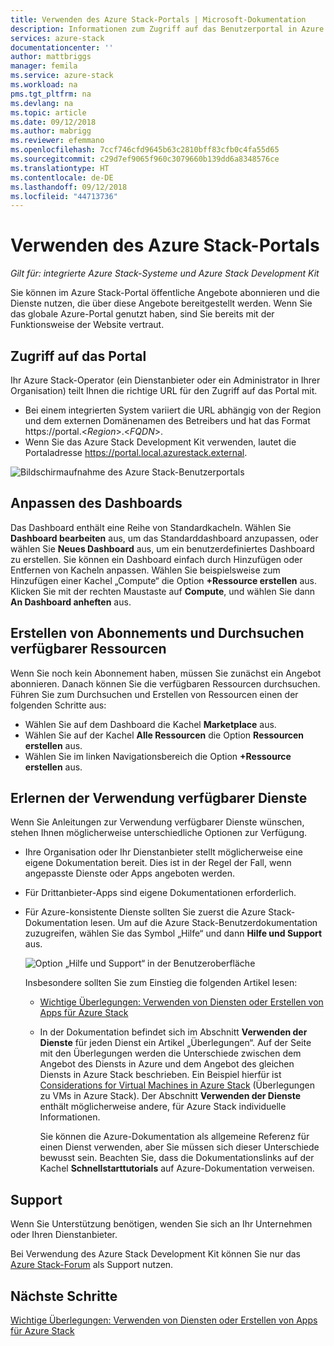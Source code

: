 ```yaml
---
title: Verwenden des Azure Stack-Portals | Microsoft-Dokumentation
description: Informationen zum Zugriff auf das Benutzerportal in Azure Stack und zu dessen Verwendung.
services: azure-stack
documentationcenter: ''
author: mattbriggs
manager: femila
ms.service: azure-stack
ms.workload: na
pms.tgt_pltfrm: na
ms.devlang: na
ms.topic: article
ms.date: 09/12/2018
ms.author: mabrigg
ms.reviewer: efemmano
ms.openlocfilehash: 7ccf746cfd9645b63c2810bff83cfb0c4fa55d65
ms.sourcegitcommit: c29d7ef9065f960c3079660b139dd6a8348576ce
ms.translationtype: HT
ms.contentlocale: de-DE
ms.lasthandoff: 09/12/2018
ms.locfileid: "44713736"
---
```

# <a name="use-the-azure-stack-portal"></a>Verwenden des Azure Stack-Portals

*Gilt für: integrierte Azure Stack-Systeme und Azure Stack Development Kit*

Sie können im Azure Stack-Portal öffentliche Angebote abonnieren und die Dienste nutzen, die über diese Angebote bereitgestellt werden. Wenn Sie das globale Azure-Portal genutzt haben, sind Sie bereits mit der Funktionsweise der Website vertraut.

## <a name="access-the-portal"></a>Zugriff auf das Portal

Ihr Azure Stack-Operator (ein Dienstanbieter oder ein Administrator in Ihrer Organisation) teilt Ihnen die richtige URL für den Zugriff auf das Portal mit.

- Bei einem integrierten System variiert die URL abhängig von der Region und dem externen Domänenamen des Betreibers und hat das Format https://portal.&lt;*Region*&gt;.&lt;*FQDN*&gt;.
- Wenn Sie das Azure Stack Development Kit verwenden, lautet die Portaladresse https://portal.local.azurestack.external.

![Bildschirmaufnahme des Azure Stack-Benutzerportals](media/azure-stack-use-portal/UserPortal.png)

## <a name="customize-the-dashboard"></a>Anpassen des Dashboards

Das Dashboard enthält eine Reihe von Standardkacheln. Wählen Sie **Dashboard bearbeiten** aus, um das Standarddashboard anzupassen, oder wählen Sie **Neues Dashboard** aus, um ein benutzerdefiniertes Dashboard zu erstellen. Sie können ein Dashboard einfach durch Hinzufügen oder Entfernen von Kacheln anpassen. Wählen Sie beispielsweise zum Hinzufügen einer Kachel „Compute“ die Option **+Ressource erstellen** aus. Klicken Sie mit der rechten Maustaste auf **Compute**, und wählen Sie dann **An Dashboard anheften** aus.

## <a name="create-subscription-and-browse-available-resources"></a>Erstellen von Abonnements und Durchsuchen verfügbarer Ressourcen

Wenn Sie noch kein Abonnement haben, müssen Sie zunächst ein Angebot abonnieren. Danach können Sie die verfügbaren Ressourcen durchsuchen. Führen Sie zum Durchsuchen und Erstellen von Ressourcen einen der folgenden Schritte aus:

- Wählen Sie auf dem Dashboard die Kachel **Marketplace** aus.
- Wählen Sie auf der Kachel **Alle Ressourcen** die Option **Ressourcen erstellen** aus.
- Wählen Sie im linken Navigationsbereich die Option **+Ressource erstellen** aus.

## <a name="learn-how-to-use-available-services"></a>Erlernen der Verwendung verfügbarer Dienste

Wenn Sie Anleitungen zur Verwendung verfügbarer Dienste wünschen, stehen Ihnen möglicherweise unterschiedliche Optionen zur Verfügung.

- Ihre Organisation oder Ihr Dienstanbieter stellt möglicherweise eine eigene Dokumentation bereit. Dies ist in der Regel der Fall, wenn angepasste Dienste oder Apps angeboten werden.
- Für Drittanbieter-Apps sind eigene Dokumentationen erforderlich.
- Für Azure-konsistente Dienste sollten Sie zuerst die Azure Stack-Dokumentation lesen. Um auf die Azure Stack-Benutzerdokumentation zuzugreifen, wählen Sie das Symbol „Hilfe“ und dann **Hilfe und Support** aus.

    ![Option „Hilfe und Support“ in der Benutzeroberfläche](media/azure-stack-use-portal/HelpAndSupport.png)

    Insbesondere sollten Sie zum Einstieg die folgenden Artikel lesen:

    - [Wichtige Überlegungen: Verwenden von Diensten oder Erstellen von Apps für Azure Stack](azure-stack-considerations.md)
    - In der Dokumentation befindet sich im Abschnitt **Verwenden der Dienste** für jeden Dienst ein Artikel „Überlegungen“. Auf der Seite mit den Überlegungen werden die Unterschiede zwischen dem Angebot des Diensts in Azure und dem Angebot des gleichen Diensts in Azure Stack beschrieben. Ein Beispiel hierfür ist [Considerations for Virtual Machines in Azure Stack](azure-stack-vm-considerations.md) (Überlegungen zu VMs in Azure Stack). Der Abschnitt **Verwenden der Dienste** enthält möglicherweise andere, für Azure Stack individuelle Informationen.

      Sie können die Azure-Dokumentation als allgemeine Referenz für einen Dienst verwenden, aber Sie müssen sich dieser Unterschiede bewusst sein. Beachten Sie, dass die Dokumentationslinks auf der Kachel **Schnellstarttutorials** auf Azure-Dokumentation verweisen.

## <a name="get-support"></a>Support

Wenn Sie Unterstützung benötigen, wenden Sie sich an Ihr Unternehmen oder Ihren Dienstanbieter.

Bei Verwendung des Azure Stack Development Kit können Sie nur das [Azure Stack-Forum](https://social.msdn.microsoft.com/Forums/azure/home?forum=azurestack) als Support nutzen.

## <a name="next-steps"></a>Nächste Schritte

[Wichtige Überlegungen: Verwenden von Diensten oder Erstellen von Apps für Azure Stack](azure-stack-considerations.md)
